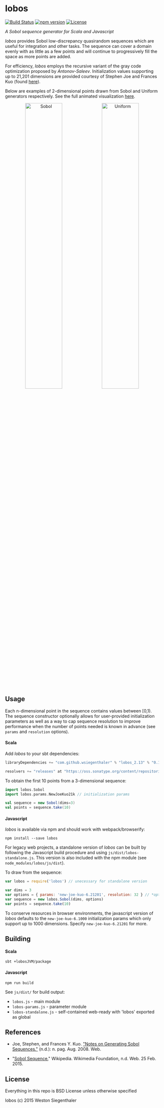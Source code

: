 # lobos

[![Build Status](https://travis-ci.org/Wsiegenthaler/lobos.svg?branch=master)](https://travis-ci.org/Wsiegenthaler/lobos)
[![npm version](https://badge.fury.io/js/lobos.svg)](https://www.npmjs.com/package/lobos)
[![License](https://img.shields.io/badge/License-BSD%203--Clause-blue.svg)](https://opensource.org/licenses/BSD-3-Clause)

*A Sobol sequence generator for Scala and Javascript*

*lobos* provides Sobol low-discrepancy quasirandom sequences which are useful for integration and other tasks. The sequence can cover a domain evenly with as little as a few points and will continue to progressively fill the space as more points are added.

For efficiency, *lobos* employs the recursive variant of the gray code optimization proposed by *Antonov-Saleev*.  Initialization values supporting up to 21,201 dimensions are provided courtesy of Stephen Joe and Frances Kuo (found [here](http://web.maths.unsw.edu.au/~fkuo/sobol)).

Below are examples of 2-dimensional points drawn from Sobol and Uniform generators respectively. See the full animated visualization [here](http://wsiegenthaler.github.io/lobos/web-example.html).
<p align="center">
  <img src="http://wsiegenthaler.github.io/lobos/sobol.png" alt="Sobol" width="49%">
  <img src="http://wsiegenthaler.github.io/lobos/uniform.png" alt="Uniform" width="49%">
</p>


## Usage

Each n-dimensional point in the sequence contains values between [0,1).  The sequence constructor optionally allows for user-provided initialization parameters as well as a way to cap sequence resolution to improve performance when the number of points needed is known in advance (see `params` and `resolution` options).


#### Scala

Add *lobos* to your sbt dependencies:
```scala
libraryDependencies += "com.github.wsiegenthaler" % "lobos_2.13" % "0.10.0"

resolvers += "releases" at "https://oss.sonatype.org/content/repositories/releases"
```

To obtain the first 10 points from a 3-dimensional sequence:
```scala
import lobos.Sobol
import lobos.params.NewJoeKuo21k // initialization params

val sequence = new Sobol(dims=3)
val points = sequence.take(10)
```

#### Javascript

*lobos* is available via npm and should work with webpack/browserify:
```shell
npm install --save lobos
```

For legacy web projects, a standalone version of *lobos* can be built by following the Javascript build procedure and using `js/dist/lobos-standalone.js`. This version is also included with the npm module (see `node_modules/lobos/js/dist`).

To draw from the sequence:
```javascript
var lobos = require('lobos') // unecessary for standalone version

var dims = 3
var options = { params: 'new-joe-kuo-6.21201', resolution: 32 } // *optional*
var sequence = new lobos.Sobol(dims, options)
var points = sequence.take(10)
```

To conserve resources in browser environments, the javascript version of *lobos* defaults to the `new-joe-kuo-6.1000` initialization params which only support up to 1000 dimensions. Specify `new-joe-kuo-6.21201` for more.


## Building

#### Scala
```shell
sbt +lobosJVM/package 
```

#### Javascript
```shell
npm run build
```

See `js/dist/` for build output:
* `lobos.js` - main module
* `lobos-params.js` - parameter module
* `lobos-standalone.js` - self-contained web-ready with 'lobos' exported as global


## References

* Joe, Stephen, and Frances Y. Kuo. ["Notes on Generating Sobol Sequences."](http://web.maths.unsw.edu.au/~fkuo/sobol/joe-kuo-notes.pdf) (n.d.): n. pag. Aug. 2008. Web.

* "[Sobol Sequence.](http://en.wikipedia.org/wiki/Sobol_sequence)" Wikipedia. Wikimedia Foundation, n.d. Web. 25 Feb. 2015.

## License

Everything in this repo is BSD License unless otherwise specified

lobos (c) 2015 Weston Siegenthaler
